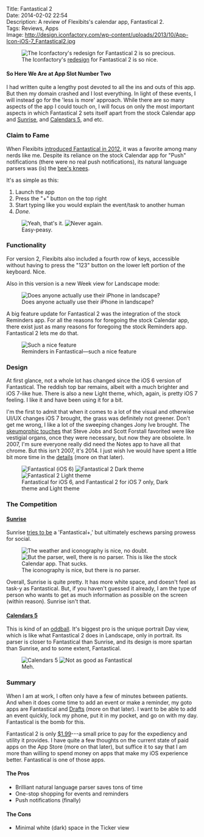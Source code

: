 Title: Fantastical 2  
Date: 2014-02-02 22:54  
Description: A review of Flexibits's calendar app, Fantastical 2.  
Tags: Reviews, Apps  
Image: http://design.iconfactory.com/wp-content/uploads/2013/10/App-Icon-iOS-7_Fantastical2.jpg  

<figure>
	<img src="http://design.iconfactory.com/wp-content/uploads/2013/10/App-Icon-iOS-7_Fantastical2.jpg" alt="The Iconfactory's redesign for Fantastical 2 is so precious." title="The Iconfactory's redesign for Fantastical 2 is so precious.">
	<figcaption>The Iconfactory's <a href="http://design.iconfactory.com/fantastical-2-for-ios-7/" title="Iconfactory's blog post for Fantastical 2's app icon">redesign</a> for Fantastical 2 is so nice.</figcaption>
</figure>
  
#### So Here We Are at App Slot Number Two

I had written quite a lengthy post devoted to all the ins and outs of this app. But then my domain crashed and I lost everything. In light of these events, I will instead go for the 'less is more' approach. While there are so many aspects of the app I could touch on, I will focus on only the most important aspects in which Fantastical 2 sets itself apart from the stock Calendar app and [Sunrise][1], and [Calendars 5][2], and etc.

### Claim to Fame

When Flexibits [introduced Fantastical in 2012][3], it was a favorite among many nerds like me. Despite its reliance on the stock Calendar app for "Push" notifications (there were no real push notifications), its natural language parsers was (is) the [bee's knees][4]. 

It's as simple as this:

1. Launch the app
2. Press the "+" button on the top right
3. Start typing like you would explain the event/task to another human
4. *Done.*

<figure>
	<img class="screenshot inlineTwo" src="http://d.pr/i/1dddh+" alt="Yeah, that's it." title="Yeah, that's it.">
	<img class="screenshot inlineTwo" src="http://d.pr/i/1aiHr+" alt="Never again." title="Never again.">
	<figcaption>Easy-peasy.</figcaption>
</figure>

### Functionality

For version 2, Flexibits also included a fourth row of keys, accessible without having to press the "123" button on the lower left portion of the keyboard. Nice.

Also in this version is a new Week view for Landscape mode:

<figure>
	<img class="screenshot iphone" src="http://d.pr/i/BNnH+" alt="Does anyone actually use their iPhone in landscape?" title="Does anyone actually use their iPhone in landscape?">
	<figcaption>Does anyone actually use their iPhone in landscape?</figcaption>
</figure>

A big feature update for Fantastical 2 was the integration of the stock Reminders app. For all the reasons for foregoing the stock Calendar app, there exist just as many reasons for foregoing the stock Reminders app. Fantastical 2 lets me do that.

<figure>
	<img class="screenshot iphone" src="http://d.pr/i/15UTy+" alt="Such a nice feature" title="Such a nice feature">
	<figcaption>Reminders in Fantastical&mdash;such a nice feature</figcaption>
</figure>

### Design

At first glance, not a whole lot has changed since the iOS 6 version of Fantastical. The reddish top bar remains, albeit with a much brighter and iOS 7-like hue. There is also a new Light theme, which, again, is pretty iOS 7 feeling. I like it and have been using it for a bit. 

I'm the first to admit that when it comes to a lot of the visual and otherwise UI/UX changes iOS 7 brought, the grass was definitely not greener. Don't get me wrong, I like a lot of the sweeping changes Jony Ive brought. The [skeumorphic touches][5] that Steve Jobs and Scott Forstall favorited were like vestigial organs, once they were necessary, but now they are obsolete. In 2007, I'm sure everyone really did need the Notes app to have all that chrome. But this isn't 2007, it's 2014. I just wish Ive would have spent a little bit more time in the [details][6] (more on that later). 

<figure >
	<img class="screenshot inlineThree" src="http://d.pr/i/A7lR+" alt="Fantastical (iOS 6)" title="Fantastical (iOS 6)">
	<img class="screenshot inlineThree" src="http://d.pr/i/SumY+" alt="Fantastical 2 Dark theme" title="Fantastical 2 Dark theme">
	<img class="screenshot inlineThree" src="http://d.pr/i/MzGi+" alt="Fantastical 2 Light theme" title="Fantastical 2 Light theme">
	<figcaption>Fantastical for iOS 6, and Fantastical 2 for iOS 7 only, Dark theme and Light theme</figcaption>
</figure>

### The Competition

#### [Sunrise][7]

Sunrise [tries to be][8] a 'Fantastical+,' but ultimately eschews parsing prowess for social. 

<figure>
	<img class="screenshot inlineTwo" src="http://d.pr/i/15enF+" alt="The weather and iconography is nice, no doubt." title="The weather and iconography is nice, no doubt.">
	<img class="screenshot inlineTwo" src="http://d.pr/i/1aRkU+" alt="But the parser, well, there is no parser. This is like the stock Calendar app. That sucks." title="But the parser, well, there is no parser. This is like the stock Calendar app. That sucks.">
	<figcaption>The iconography is nice, but there is no parser.</figcaption>
</figure>

Overall, Sunrise is quite pretty. It has more white space, and doesn't feel as task-y as Fantastical. But, if you haven't guessed it already, I am the type of person who wants to get as much information as possible on the screen (within reason). Sunrise isn't that. 

#### [Calendars 5][9]

This is kind of an [oddball][10]. It's biggest pro is the unique portrait Day view, which is like what Fantastical 2 does in Landscape, only in portrait. Its parser is closer to Fantastical than Sunrise, and its design is more spartan than Sunrise, and to some extent, Fantastical.

<figure>
	<img class="screenshot inlineTwo" src="http://d.pr/i/18doD+" alt="Calendars 5" title="Calendars 5">
	<img class="screenshot inlineTwo" src="http://d.pr/i/1dpEy+" alt="Not as good as Fantastical" title="Not as good as Fantastical">
	<figcaption>Meh.</figcaption>
</figure>

### Summary

When I am at work, I often only have a few of minutes between patients. And when it does come time to add an event or make a reminder, my goto apps are Fantastical and [Drafts][11] (more on that later). I want to be able to add an event quickly, lock my phone, put it in my pocket, and go on with my day. Fantastical is the bomb for this. 

Fantastical 2 is only [$1.99][12]---a small price to pay for the expediency and utility it provides. I have quite a few thoughts on the current state of paid apps on the App Store (more on that later), but suffice it to say that I am more than willing to spend money on apps that make my iOS experience better. Fantastical is one of those apps.

#### The Pros

* Brilliant natural language parser saves tons of time
* One-stop shopping for events and reminders
* Push notifications (finally)

#### The Cons

* Minimal white (dark) space in the Ticker view

[1]: https://itunes.apple.com/us/app/sunrise-calendar-outlook-app/id599114150?mt=8&at=1l3vx9s "Sunrise on the App Store"
[2]: https://itunes.apple.com/us/app/calendars-5-event-task-manager/id697927927?mt=8&at=1l3vx9s "Calendars 5 on the App Store"
[3]: http://www.macworld.com/article/2017389/review-fantastical-for-iphone-shines-despite-ios-caused-limitations.html "Macword reviews Fantastical for iPhone"
[4]: http://www.macstories.net/reviews/fantastical-for-iphone-review/ "Federico Viticci reviews Fantastical for iPhone"
[5]: http://www.cultofmac.com/189707/steve-jobs-himself-is-responsible-for-calendar-and-game-centers-hideous-skeuomorphic-designs/ "Steve Jobs loved skeuomorphism"
[6]: http://ios7fail.tumblr.com/ "tumblr full of iOS 7 design failures"
[7]: https://itunes.apple.com/us/app/sunrise-calendar-outlook-app/id599114150?mt=8&at=1l3vx9s "Sunrise on the App Store"
[8]: http://www.idownloadblog.com/2014/01/09/Sunrise-Calendar-Ipad/ "iDownloadBlog reviews Sunrise for iPad"
[9]: https://itunes.apple.com/us/app/calendars-5-event-task-manager/id697927927?mt=8&at=1l3vx9s "Calendars 5 on the App Store"
[10]: http://www.macstories.net/Reviews/Calendars-5-Review/ "Federico Viticci reviews Calendars 5"
[11]: https://itunes.apple.com/us/app/drafts-4-quickly-capture-notes/id905337691?mt=8&at=1l3vx9s "Drafts 4 on the App Store"
[12]: https://itunes.apple.com/us/app/fantastical-2-calendar-reminders/id718043190?at=1l3vx9s "Fantastical 2 on the App Store"